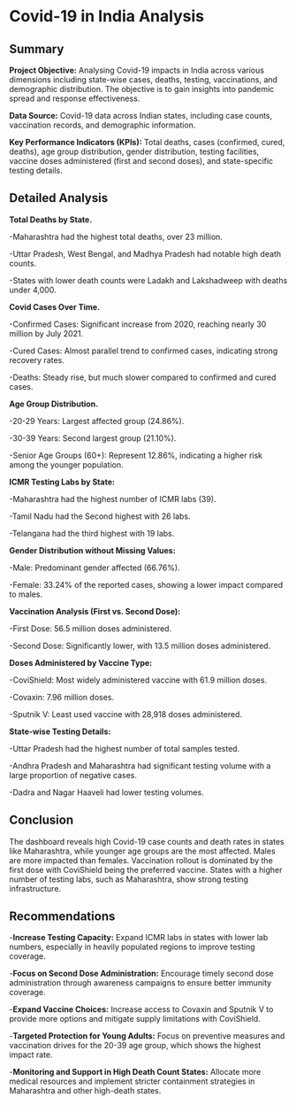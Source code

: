 # Covid-19 in India Analysis
## Summary

**Project Objective:** Analysing Covid-19 impacts in India across various dimensions including state-wise cases, deaths, testing, vaccinations, and demographic distribution. The objective is to gain insights into pandemic spread and response effectiveness.

**Data Source:** Covid-19 data across Indian states, including case counts, vaccination records, and demographic information.

**Key Performance Indicators (KPIs):** Total deaths, cases (confirmed, cured, deaths), age group distribution, gender distribution, testing facilities, vaccine doses administered (first and second doses), and state-specific testing details.

## Detailed Analysis
**Total Deaths by State.**

-Maharashtra had the highest total deaths, over 23 million. 

-Uttar Pradesh, West Bengal, and Madhya Pradesh had notable high death counts.

-States with lower death counts were Ladakh and Lakshadweep with deaths under 4,000. 

**Covid Cases Over Time.**

-Confirmed Cases: Significant increase from 2020, reaching nearly 30 million by July 2021.

-Cured Cases: Almost parallel trend to confirmed cases, indicating strong recovery rates.

-Deaths: Steady rise, but much slower compared to confirmed and cured cases.

**Age Group Distribution.**

-20-29 Years: Largest affected group (24.86%).

-30-39 Years: Second largest group (21.10%).

-Senior Age Groups (60+): Represent 12.86%, indicating a higher risk among the younger population.

**ICMR Testing Labs by State:**

-Maharashtra had the highest number of ICMR labs (39).

-Tamil Nadu had the Second highest with 26 labs.

-Telangana had the third highest with 19 labs.

**Gender Distribution without Missing Values:**

-Male: Predominant gender affected (66.76%).

-Female: 33.24% of the reported cases, showing a lower impact compared to males.

**Vaccination Analysis (First vs. Second Dose):**

-First Dose: 56.5 million doses administered.

-Second Dose: Significantly lower, with 13.5 million doses administered.

**Doses Administered by Vaccine Type:**

-CoviShield: Most widely administered vaccine with 61.9 million doses.

-Covaxin: 7.96 million doses.

-Sputnik V: Least used vaccine with 28,918 doses administered.

**State-wise Testing Details:**

-Uttar Pradesh had the highest number of total samples tested.

-Andhra Pradesh and Maharashtra had significant testing volume with a large proportion of negative cases.

-Dadra and Nagar Haaveli had lower testing volumes.

## Conclusion

The dashboard reveals high Covid-19 case counts and death rates in states like Maharashtra, while younger age groups are the most affected. Males are more impacted than females. Vaccination rollout is dominated by the first dose with CoviShield being the preferred vaccine. States with a higher number of testing labs, such as Maharashtra, show strong testing infrastructure.

## Recommendations
-**Increase Testing Capacity:** Expand ICMR labs in states with lower lab numbers, especially in heavily populated regions to improve testing coverage.

-**Focus on Second Dose Administration:** Encourage timely second dose administration through awareness campaigns to ensure better immunity coverage.

-**Expand Vaccine Choices:** Increase access to Covaxin and Sputnik V to provide more options and mitigate supply limitations with CoviShield.

-**Targeted Protection for Young Adults:** Focus on preventive measures and vaccination drives for the 20-39 age group, which shows the highest impact rate.

-**Monitoring and Support in High Death Count States:** Allocate more medical resources and implement stricter containment strategies in Maharashtra and other high-death states.

